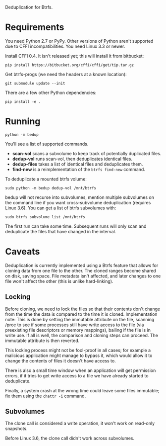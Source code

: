 
Deduplication for Btrfs.

# Requirements

You need Python 2.7 or PyPy. Other versions of Python aren't
supported due to CFFI incompatibilities.
You need Linux 3.3 or newer.

Install CFFI 0.4. It isn't released yet; this will install it from bitbucket:

    pip install https://bitbucket.org/cffi/cffi/get/tip.tar.gz

Get btrfs-progs (we need the headers at a known location):

    git submodule update --init

There are a few other Python dependencies:

    pip install -e .

# Running

    python -m bedup

You'll see a list of supported commands.

* **scan-vol** scans a subvolume to keep track of potentially duplicated files.
* **dedup-vol** runs scan-vol, then deduplicates identical files.
* **dedup-files** takes a list of identical files and deduplicates them.
* **find-new** is a reimplementation of the `btrfs find-new` command.

To deduplicate a mounted btrfs volume:

    sudo python -m bedup dedup-vol /mnt/btrfs

bedup will not recurse into subvolumes, mention multiple subvolumes
on the command line if you want cross-subvolume deduplication (requires
Linux 3.6).
You can get a list of btrfs subvolumes with:

    sudo btrfs subvolume list /mnt/btrfs

The first run can take some time.
Subsequent runs will only scan and deduplicate
the files that have changed in the interval.

# Caveats

Deduplication is currently implemented using a Btrfs feature that
allows for cloning data from one file to the other. The cloned ranges
become shared on disk, saving space. File metadata isn't affected, and
later changes to one file won't affect the other (this is unlike hard-linking).

## Locking

Before cloning, we need to lock the files so that their contents don't change
from the time the data is compared to the time it is cloned.
Implementation note:
This is done by setting the immutable attribute on the file, scanning /proc
to see if some processes still have write access to the file (via preexisting
file descriptors or memory mappings), bailing if the file is in write use.
If all is well, the comparison and cloning steps can proceed. The immutable
attribute is then reverted.

This locking process might not be fool-proof in all cases;
for example a malicious application might manage to bypass it,
which would allow it to change the contents of files it doesn't have
access to.

There is also a small time window when an application will get permission
errors, if it tries to get write access to a file we have already
started to deduplicate.

Finally, a system crash at the wrong time could leave some files immutable;
fix them using the `chattr -i` command.

## Subvolumes

The clone call is considered a write operation, it won't work on read-only
snapshots.

Before Linux 3.6, the clone call didn't work across subvolumes.

